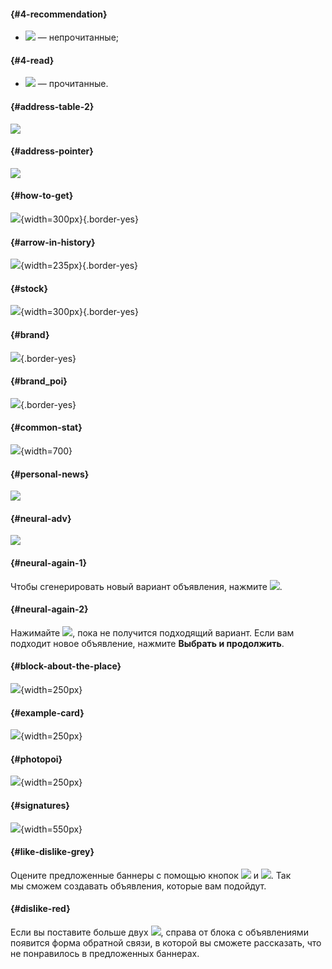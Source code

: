 #### {#4-recommendation}

- ![](../_assets/4-recommendation.png) — непрочитанные;


#### {#4-read}

- ![](../_assets/4-read.png) — прочитанные.


#### {#address-table-2}

![](../_assets/address-table-2.png)


#### {#address-pointer}

![](../_assets/address-pointer.png)


#### {#how-to-get}

![](../_assets/how-to-get.png){width=300px}{.border-yes}


#### {#arrow-in-history}

![](../_assets/arrow-in-history.png){width=235px}{.border-yes}


#### {#stock}

![](../_assets/stock.jpg){width=300px}{.border-yes}


#### {#brand}

![](../_assets/brand.png){.border-yes}


#### {#brand_poi}

![](../_assets/brand_poi.png){.border-yes}



#### {#common-stat}

![](../_assets/common-stat.png){width=700}


#### {#personal-news}

![](../_assets/personal-news.png)


#### {#neural-adv}

![](../_assets/neural-adv.png)


#### {#neural-again-1}

Чтобы сгенерировать новый вариант объявления, нажмите ![](../_assets/neural-again.png).


#### {#neural-again-2}
      
Нажимайте ![](../_assets/neural-again.png), пока не получится подходящий вариант. Если вам подходит новое объявление, нажмите **Выбрать и продолжить**.


#### {#block-about-the-place}

![](../_assets/block-about-the-place.png){width=250px}


#### {#example-card}

![](../_assets/example-card.png){width=250px} 


#### {#photopoi}

![](../_assets/photopoi.png){width=250px} 


#### {#signatures}

![](../_assets/signatures.png){width=550px} 


#### {#like-dislike-grey}

Оцените предложенные баннеры с помощью кнопок ![](../_assets/like-grey.svg) и ![](../_assets/dislike-grey.svg). Так мы сможем создавать объявления, которые вам подойдут.


#### {#dislike-red}

Если вы поставите больше двух ![](../_assets/dislike-red.svg), справа от блока с объявлениями появится форма обратной связи, в которой вы сможете рассказать, что не понравилось в предложенных баннерах.
